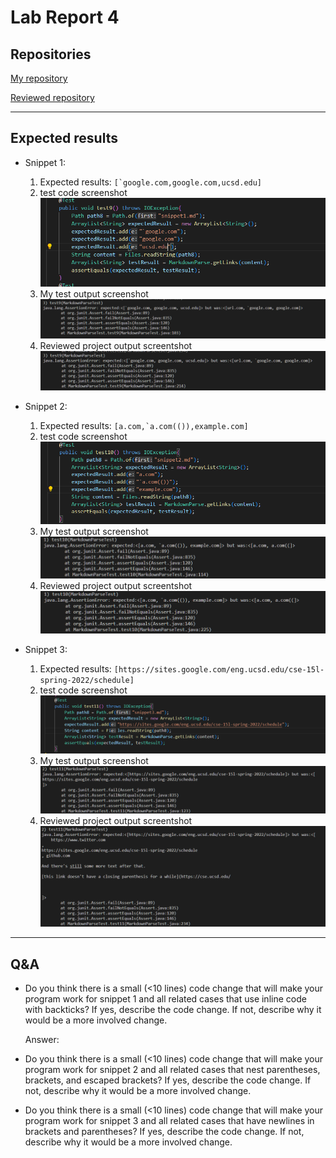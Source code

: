 # Lab Report 4

## Repositories

[My repository](https://github.com/vanvansan/markdown-parser)

[Reviewed repository](https://github.com/calistajlee/lab6-markdown-parser)

___

## Expected results

- Snippet 1:

    1. Expected results: ```[`google.com,google.com,ucsd.edu]```
    2. test code screenshot ![image](snippet1.png)
    3. My test output screenshot ![image](my1.png)
    4. Reviewed project output screentshot  ![image](r1.png)

- Snippet 2:

    1. Expected results: ```[a.com,`a.com(()),example.com]```
    2. test code screenshot ![image](snippet2.png)
    3. My test output screenshot ![image](my2.png)
    4. Reviewed project output screentshot  ![image](r2.png)

- Snippet 3:

    1. Expected results: ```[https://sites.google.com/eng.ucsd.edu/cse-15l-spring-2022/schedule]```
    2. test code screenshot ![image](snippet3.png)
    3. My test output screenshot ![image](my3.png)
    4. Reviewed project output screentshot  ![image](r3.png)


___

## Q&A

- Do you think there is a small (<10 lines) code change that will make your program work for snippet 1 and all related cases that use inline code with backticks? If yes, describe the code change. If not, describe why it would be a more involved change.

    Answer:
    

- Do you think there is a small (<10 lines) code change that will make your program work for snippet 2 and all related cases that nest parentheses, brackets, and escaped brackets? If yes, describe the code change. If not, describe why it would be a more involved change.

- Do you think there is a small (<10 lines) code change that will make your program work for snippet 3 and all related cases that have newlines in brackets and parentheses? If yes, describe the code change. If not, describe why it would be a more involved change.